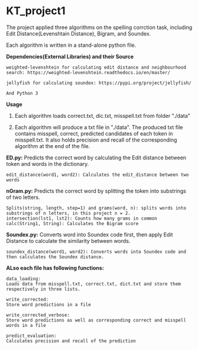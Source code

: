 # KT_project1

The project applied three algorithms on the spelling corrction task, including Edit Distance(Levenshtain Distance), Bigram, and Soundex.

Each algorithm is written in a stand-alone python file.

**Dependencies(External Libraries) and their Source**
```
weighted-levenshtein for calculating edit distance and neighbourhood search: https://weighted-levenshtein.readthedocs.io/en/master/

jellyfish for calculating soundex: https://pypi.org/project/jellyfish/

And Python 3
```

**Usage**
1. Each algorithm loads correct.txt, dic.txt, misspell.txt from folder "./data"

2. Each algorithm will produce a txt file in "./data". 
    The produced txt file contains misspell, correct, predicted candidates of each token in misspell.txt. 
    It also holds precision and recall of the corresponding algorithm at the end of the file.


**ED.py:**
Predicts the correct word by calculating the Edit distance between token and words in the dictionary.
```
edit_distance(word1, word2): Calculates the edit_distance between two words
```

**nGram.py:**
Predicts the correct word by splitting the token into substrings of two letters.
```
Splits(string, length, step=1) and grams(word, n): splits words into substrings of n letters, in this project n = 2.
intersection(lst1, lst2): Counts how many grams in common
calc(String1, String): Calculates the Bigram score
```

**Soundex.py:**
Converts word into Soundex code first, then apply Edit Distance to calculate the similarity between words.
```
soundex_distance(word1, word2): Converts words into Soundex code and then calculates the Soundex distance.
```

**ALso each file has following functions:**
```
data_loading:
Loads data from misspell.txt, correct.txt, dict.txt and store them respectively in three lists.

write_corrected:
Store word predictions in a file

write_corrected_verbose:
Store word predictions as well as corresponding correct and misspell words in a file

predict_evaluation:
Calculates precision and recall of the prediction
```
